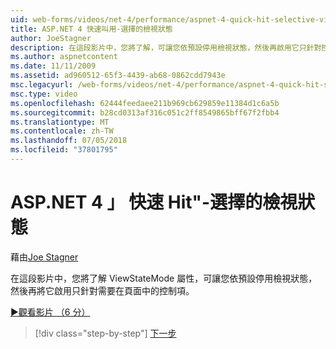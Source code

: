 ```yaml
---
uid: web-forms/videos/net-4/performance/aspnet-4-quick-hit-selective-view-state
title: ASP.NET 4 快速叫用-選擇的檢視狀態
author: JoeStagner
description: 在這段影片中，您將了解，可讓您依預設停用檢視狀態，然後再啟用它只針對控制項該 requi ViewStateMode 屬性...
ms.author: aspnetcontent
ms.date: 11/11/2009
ms.assetid: ad960512-65f3-4439-ab68-0862cdd7943e
msc.legacyurl: /web-forms/videos/net-4/performance/aspnet-4-quick-hit-selective-view-state
msc.type: video
ms.openlocfilehash: 62444feedaee211b969cb629859e11384d1c6a5b
ms.sourcegitcommit: b28cd0313af316c051c2ff8549865bff67f2fbb4
ms.translationtype: MT
ms.contentlocale: zh-TW
ms.lasthandoff: 07/05/2018
ms.locfileid: "37801795"
---
```

<a name="aspnet-4-quick-hit---selective-view-state"></a>ASP.NET 4 」 快速 Hit"-選擇的檢視狀態
====================
藉由[Joe Stagner](https://github.com/JoeStagner)

在這段影片中，您將了解 ViewStateMode 屬性，可讓您依預設停用檢視狀態，然後再將它啟用只針對需要在頁面中的控制項。

[&#9654;觀看影片 （6 分）](https://channel9.msdn.com/Blogs/ASP-NET-Site-Videos/aspnet-4-quick-hit-selective-view-state)

> [!div class="step-by-step"]
> [下一步](aspnet-4-quick-hit-easy-state-compression.md)
